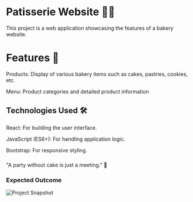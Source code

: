 # Patisserie Website 🍰🎂

This project is a web application showcasing the features of a bakery website.

# Features 🎨

Products: Display of various bakery items such as cakes, pastries, cookies, etc.

Menu: Product categories and detailed product information

## Technologies Used 🛠️

React: For building the user interface.

JavaScript (ES6+): For handling application logic.

Bootstrap: For responsive styling.

### 
"A party without cake is just a meeting." 🍩

### Expected Outcome

![Project Snapshot](./src/image/chrome-capture-2024-7-13.gif)